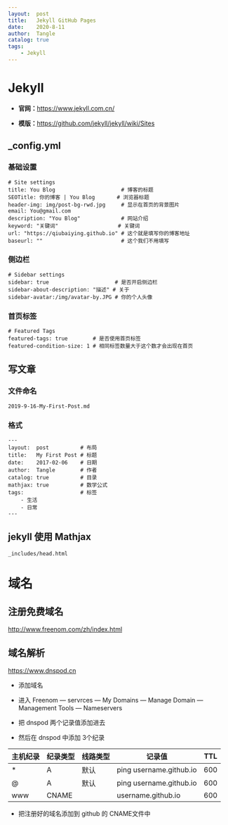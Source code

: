 ```yaml
---
layout:  post
title:   Jekyll GitHub Pages
date:    2020-8-11
author:  Tangle
catalog: true
tags:
    - Jekyll
---
```


# Jekyll

- **官网：**<https://www.jekyll.com.cn/>

- **模版：**<https://github.com/jekyll/jekyll/wiki/Sites>

## _config.yml

### 基础设置

```
# Site settings
title: You Blog                     # 博客的标题
SEOTitle: 你的博客 | You Blog       # 浏览器标题
header-img: img/post-bg-rwd.jpg     # 显示在首页的背景图片
email: You@gmail.com    
description: "You Blog"             # 网站介绍
keyword: "关键词"                   # 关键词
url: "https://qiubaiying.github.io" # 这个就是填写你的博客地址
baseurl: ""                         # 这个我们不用填写
```

### 侧边栏

```
# Sidebar settings
sidebar: true                     # 是否开启侧边栏
sidebar-about-description: "描述" # 关于
sidebar-avatar:/img/avatar-by.JPG # 你的个人头像
```

### 首页标签

```
# Featured Tags
featured-tags: true        # 是否使用首页标签
featured-condition-size: 1 # 相同标签数量大于这个数才会出现在首页
```

## 写文章

### 文件命名

```
2019-9-16-My-First-Post.md
```

### 格式

```
---
layout:  post          # 布局
title:   My First Post # 标题
date:    2017-02-06    # 日期
author:  Tangle        # 作者
catalog: true          # 目录
mathjax: true          # 数学公式
tags:                  # 标签
    - 生活
    - 日常
---
```

## jekyll 使用 Mathjax

```
_includes/head.html
```

# 域名

## 注册免费域名

<http://www.freenom.com/zh/index.html>

## 域名解析

<https://www.dnspod.cn>

- 添加域名

- 进入 Freenom — servrces — My Domains — Manage Domain — Management Tools — Nameservers

- 把 dnspod 两个记录值添加进去

- 然后在 dnspod 中添加 3个纪录

| 主机纪录 | 纪录类型 | 线路类型 | 记录值                  | TTL  |
| -------- | -------- | -------- | ----------------------- | ---- |
| *        | A        | 默认     | ping username.github.io | 600  |
| @        | A        | 默认     | ping username.github.io | 600  |
| www      | CNAME    |          | username.github.io      | 600  |
    
- 把注册好的域名添加到 github 的 CNAME文件中
